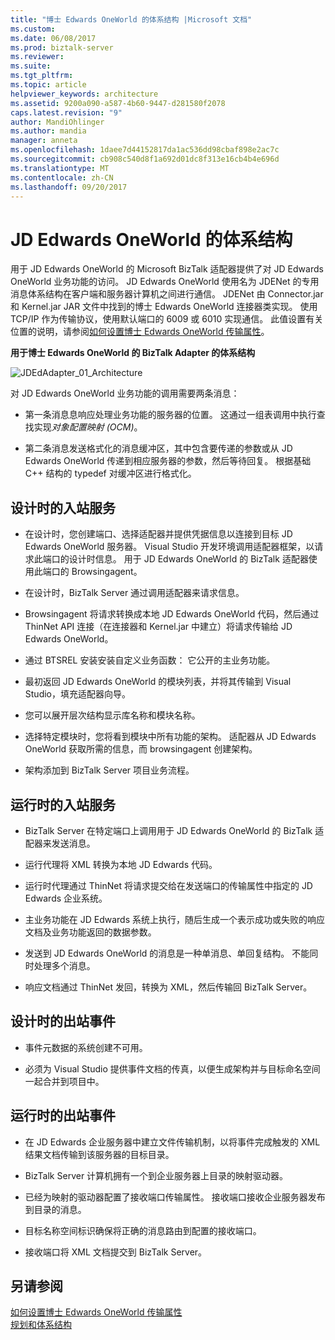 ```yaml
---
title: "博士 Edwards OneWorld 的体系结构 |Microsoft 文档"
ms.custom: 
ms.date: 06/08/2017
ms.prod: biztalk-server
ms.reviewer: 
ms.suite: 
ms.tgt_pltfrm: 
ms.topic: article
helpviewer_keywords: architecture
ms.assetid: 9200a090-a587-4b60-9447-d281580f2078
caps.latest.revision: "9"
author: MandiOhlinger
ms.author: mandia
manager: anneta
ms.openlocfilehash: 1daee7d44152817da1ac536dd98cbaf898e2ac7c
ms.sourcegitcommit: cb908c540d8f1a692d01dc8f313e16cb4b4e696d
ms.translationtype: MT
ms.contentlocale: zh-CN
ms.lasthandoff: 09/20/2017
---
```

# <a name="architecture-of-jd-edwards-oneworld"></a>JD Edwards OneWorld 的体系结构
用于 JD Edwards OneWorld 的 Microsoft BizTalk 适配器提供了对 JD Edwards OneWorld 业务功能的访问。 JD Edwards OneWorld 使用名为 JDENet 的专用消息体系结构在客户端和服务器计算机之间进行通信。 JDENet 由 Connector.jar 和 Kernel.jar JAR 文件中找到的博士 Edwards OneWorld 连接器类实现。 使用 TCP/IP 作为传输协议，使用默认端口的 6009 或 6010 实现通信。 此值设置有关位置的说明，请参阅[如何设置博士 Edwards OneWorld 传输属性](../core/how-to-set-jd-edwards-oneworld-transport-properties.md)。  
  
 **用于博士 Edwards OneWorld 的 BizTalk Adapter 的体系结构**  
  
 ![](../core/media/jdedadapter-01-architecture.gif "JDEdAdapter_01_Architecture")  
  
 对 JD Edwards OneWorld 业务功能的调用需要两条消息：  
  
-   第一条消息息响应处理业务功能的服务器的位置。 这通过一组表调用中执行查找实现*对象配置映射 (OCM)*。  
  
-   第二条消息发送格式化的消息缓冲区，其中包含要传递的参数或从 JD Edwards OneWorld 传递到相应服务器的参数，然后等待回复。 根据基础 C++ 结构的 typedef 对缓冲区进行格式化。  
  
## <a name="inbound-services-at-design-time"></a>设计时的入站服务  
  
-   在设计时，您创建端口、选择适配器并提供凭据信息以连接到目标 JD Edwards OneWorld 服务器。 Visual Studio 开发环境调用适配器框架，以请求此端口的设计时信息。 用于 JD Edwards OneWorld 的 BizTalk 适配器使用此端口的 Browsingagent。  
  
-   在设计时，BizTalk Server 通过调用适配器来请求信息。  
  
-   Browsingagent 将请求转换成本地 JD Edwards OneWorld 代码，然后通过 ThinNet API 连接（在连接器和 Kernel.jar 中建立）将请求传输给 JD Edwards OneWorld。  
  
-   通过 BTSREL 安装安装自定义业务函数： 它公开的主业务功能。  
  
-   最初返回 JD Edwards OneWorld 的模块列表，并将其传输到 Visual Studio，填充适配器向导。  
  
-   您可以展开层次结构显示库名称和模块名称。  
  
-   选择特定模块时，您将看到模块中所有功能的架构。 适配器从 JD Edwards OneWorld 获取所需的信息，而 browsingagent 创建架构。  
  
-   架构添加到 BizTalk Server 项目业务流程。  
  
## <a name="inbound-services-at-run-time"></a>运行时的入站服务  
  
-   BizTalk Server 在特定端口上调用用于 JD Edwards OneWorld 的 BizTalk 适配器来发送消息。  
  
-   运行代理将 XML 转换为本地 JD Edwards 代码。  
  
-   运行时代理通过 ThinNet 将请求提交给在发送端口的传输属性中指定的 JD Edwards 企业系统。  
  
-   主业务功能在 JD Edwards 系统上执行，随后生成一个表示成功或失败的响应文档及业务功能返回的数据参数。  
  
-   发送到 JD Edwards OneWorld 的消息是一种单消息、单回复结构。 不能同时处理多个消息。  
  
-   响应文档通过 ThinNet 发回，转换为 XML，然后传输回 BizTalk Server。  
  
## <a name="outbound-events-at-design-time"></a>设计时的出站事件  
  
-   事件元数据的系统创建不可用。  
  
-   必须为 Visual Studio 提供事件文档的传真，以便生成架构并与目标命名空间一起合并到项目中。  
  
## <a name="outbound-events-at-run-time"></a>运行时的出站事件  
  
-   在 JD Edwards 企业服务器中建立文件传输机制，以将事件完成触发的 XML 结果文档传输到该服务器的目标目录。  
  
-   BizTalk Server 计算机拥有一个到企业服务器上目录的映射驱动器。  
  
-   已经为映射的驱动器配置了接收端口传输属性。 接收端口接收企业服务器发布到目录的消息。  
  
-   目标名称空间标识确保将正确的消息路由到配置的接收端口。  
  
-   接收端口将 XML 文档提交到 BizTalk Server。  
  
## <a name="see-also"></a>另请参阅  
 [如何设置博士 Edwards OneWorld 传输属性](../core/how-to-set-jd-edwards-oneworld-transport-properties.md)   
 [规划和体系结构](../core/planning-and-architecture17.md)